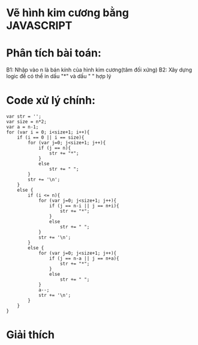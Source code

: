 # Vẽ hình kim cương bằng JAVASCRIPT

# Phân tích bài toán:
B1: Nhập vào n là bán kính của hình kim cương(tâm đối xứng)
B2: Xây dựng logic để có thể in dấu "*" và dấu " " hợp lý

# Code xử lý chính:

	var str = '';
	var size = n*2;
	var a = n-1;
	for (var i = 0; i<size+1; i++){
		if (i == 0 || i == size){
			for (var j=0; j<size+1; j++){
				if (j == n){
					str += "*";
				}
				else
					str += " ";
			}
			str += '\n';
		}
		else {
			if (i <= n){
				for (var j=0; j<size+1; j++){
					if (j == n-i || j == n+i){
						str += "*";
					}
					else
						str += " ";
				}
				str += '\n';
			}
			else {
				for (var j=0; j<size+1; j++){
					if (j == n-a || j == n+a){
						str += "*";
					}
					else
						str += " ";
				}
				a--;
				str += '\n';
			}
		}
	}

# Giải thích